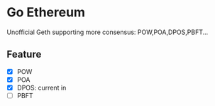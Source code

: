 # Go Ethereum

Unofficial Geth supporting more consensus: POW,POA,DPOS,PBFT...

## Feature
- [x] POW
- [x] POA
- [x] DPOS: current in 
- [ ] PBFT
